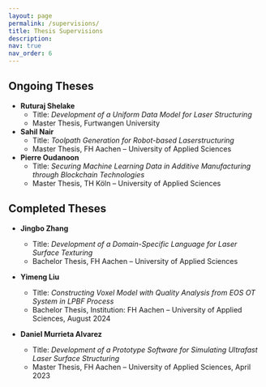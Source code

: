 ```yaml
---
layout: page
permalink: /supervisions/
title: Thesis Supervisions
description: 
nav: true
nav_order: 6
---
```


## Ongoing Theses
- **Ruturaj Shelake**
	- Title: *Development of a Uniform Data Model for Laser Structuring*
	- Master Thesis, Furtwangen University
- **Sahil Nair**
	- Title: *Toolpath Generation for Robot-based Laserstructuring*
	- Master Thesis, FH Aachen – University of Applied Sciences 
- **Pierre Oudanoon**
	- Title: *Securing Machine Learning Data in Additive Manufacturing through Blockchain Technologies*
	- Master Thesis, TH Köln – University of Applied Sciences

## Completed Theses
- **Jingbo Zhang**
	- Title: *Development of a Domain-Specific Language for Laser Surface Texturing*
	- Bachelor Thesis, FH Aachen – University of Applied Sciences
	
- **Yimeng Liu**
	- Title: *Constructing Voxel Model with Quality Analysis from EOS OT System in LPBF Process*
	- Bachelor Thesis, Institution: FH Aachen – University of Applied Sciences, August 2024
	
- **Daniel Murrieta Alvarez**
	- Title: *Development of a Prototype Software for Simulating Ultrafast Laser Surface Structuring*
	- Master Thesis, FH Aachen – University of Applied Sciences, April 2023